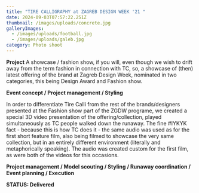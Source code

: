 ```yaml
---
title: "TIRE CALLIGRAPHY at ZAGREB DESIGN WEEK '21 "
date: 2024-09-03T07:57:22.251Z
thumbnail: /images/uploads/concrete.jpg
galleryImages:
  - /images/uploads/football.jpg
  - /images/uploads/galeb.jpg
category: Photo shoot
---
```

**Project** 
A showcase / fashion show, if you will, even though we wish to drift away from the term fashion in connection with TC, so, a showcase of (then) latest offering of the brand at Zagreb Design Week, nominated in two categories, this being Design Award and Fashion show. 

**Event concept / Project management / Styling**

In order to differentiate Tire Calli from the rest of the brands/designers presented at the Fashion show part of the ZGDW programe, we created a special 3D video presentation of the offering/collection, played simultaneously as TC people walked down the runaway. 
The fine #IYKYK fact - because this is how TC does it - the same audio was used as for the first short feature film, also being filmed to showcase the very same collection, but in an entirely different environment (literally and metaphorically speaking). The audio was created custom for the first film, as were both of the videos for this occasions.

**Project management / Model scouting / Styling / Runaway coordination / Event planning / Execution**

**STATUS: Delivered**